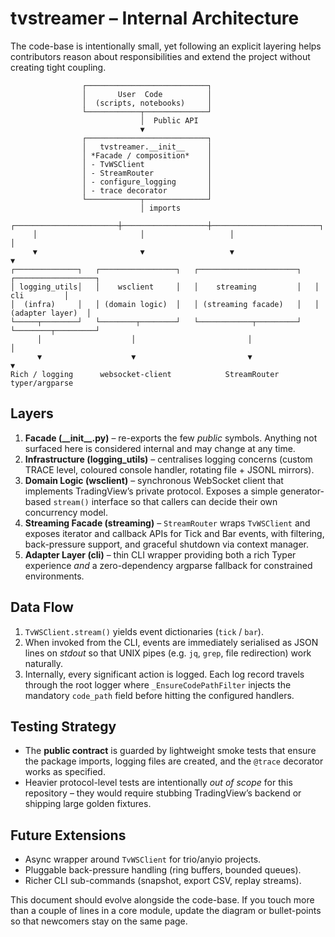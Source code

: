 tvstreamer – Internal Architecture
=================================

The code-base is intentionally small, yet following an explicit layering helps
contributors reason about responsibilities and extend the project without
creating tight coupling.

```
                ┌───────────────────────────┐
                │       User  Code          │
                │  (scripts, notebooks)     │
                └────────────┬──────────────┘
                             │  Public API
                             ▼
                ┌───────────────────────────┐
                │   tvstreamer.__init__     │
                │ *Facade / composition*    │
                │ - TvWSClient              │
                │ - StreamRouter            │
                │ - configure_logging       │
                │ - trace decorator         │
                └────────────┬──────────────┘
                             │ imports
     ┌───────────────────────┼───────────────────┼────────────────────────┐
     │                       │                   │                        │
     ▼                       ▼                   ▼                        ▼
┌──────────────┐   ┌─────────────────┐   ┌──────────────────────┐   ┌──────────────────┐
│ logging_utils│   │    wsclient     │   │    streaming         │   │      cli         │
│  (infra)     │   │ (domain logic)  │   │ (streaming facade)   │   │ (adapter layer)  │
└─────┬────────┘   └────────┬────────┘   └────────────┬─────────┘   └────────┬─────────┘
      │                    │                         │                         │
      ▼                    ▼                         ▼                         ▼
Rich / logging      websocket-client            StreamRouter               typer/argparse
```

Layers
------

1. **Facade (\_\_init\_\_.py)** – re-exports the few *public* symbols.  Anything
   not surfaced here is considered internal and may change at any time.
2. **Infrastructure (logging_utils)** – centralises logging concerns (custom
   TRACE level, coloured console handler, rotating file + JSONL mirrors).
3. **Domain Logic (wsclient)** – synchronous WebSocket client that implements
   TradingView’s private protocol.  Exposes a simple generator-based `stream()`
   interface so that callers can decide their own concurrency model.
4. **Streaming Facade (streaming)** – `StreamRouter` wraps `TvWSClient` and
   exposes iterator and callback APIs for Tick and Bar events, with filtering,
   back-pressure support, and graceful shutdown via context manager.
5. **Adapter Layer (cli)** – thin CLI wrapper providing both a rich Typer
   experience *and* a zero-dependency argparse fallback for constrained
   environments.

Data Flow
---------

1. `TvWSClient.stream()` yields event dictionaries (`tick` / `bar`).
2. When invoked from the CLI, events are immediately serialised as JSON lines
   on *stdout* so that UNIX pipes (e.g. `jq`, `grep`, file redirection) work
   naturally.
3. Internally, every significant action is logged.  Each log record travels
   through the root logger where `_EnsureCodePathFilter` injects the mandatory
   `code_path` field before hitting the configured handlers.

Testing Strategy
----------------

* The **public contract** is guarded by lightweight smoke tests that ensure the
  package imports, logging files are created, and the `@trace` decorator works
  as specified.
* Heavier protocol-level tests are intentionally *out of scope* for this
  repository – they would require stubbing TradingView’s backend or shipping
  large golden fixtures.

Future Extensions
-----------------

* Async wrapper around `TvWSClient` for trio/anyio projects.
* Pluggable back-pressure handling (ring buffers, bounded queues).
* Richer CLI sub-commands (snapshot, export CSV, replay streams).

This document should evolve alongside the code-base.  If you touch more than a
couple of lines in a core module, update the diagram or bullet-points so that
newcomers stay on the same page.
